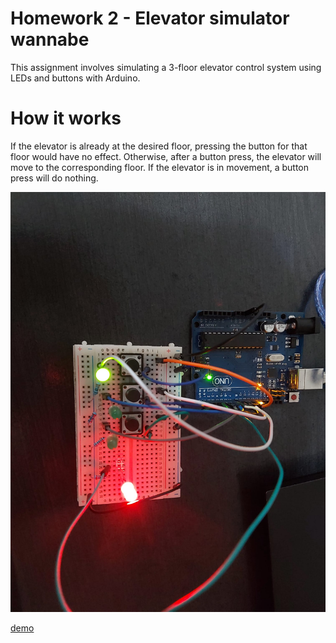 # Homework 2 - Elevator simulator wannabe

This assignment involves simulating a 3-floor elevator control system using LEDs and buttons with Arduino.

# How it works

If the elevator is already at the desired floor, pressing the button for that floor would have no effect. 
Otherwise, after a button press, the elevator will move to the corresponding floor. If the elevator is in movement, a button press will do nothing.

![im2](https://github.com/Radu-Antonio/IntroductionToRobotics/blob/master/homework2/im2.jpeg)

[demo](https://www.youtube.com/shorts/X9_kdsqPf4I)
